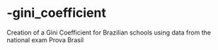 # -gini_coefficient
Creation of a Gini Coefficient for Brazilian schools using data from the national exam Prova Brasil
